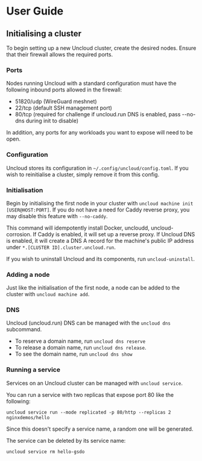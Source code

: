 # User Guide

## Initialising a cluster

To begin setting up a new Uncloud cluster, create the desired nodes. Ensure that their firewall allows the required ports.

### Ports

Nodes running Uncloud with a standard configuration must have the following inbound ports allowed in the firewall:

* 51820/udp (WireGuard meshnet)
* 22/tcp (default SSH management port)
* 80/tcp (required for challenge if uncloud.run DNS is enabled, pass --no-dns during init to disable)

In addition, any ports for any workloads you want to expose will need to be open.

### Configuration

Uncloud stores its configuration in `~/.config/uncloud/config.toml`. If you wish to reinitialise a cluster, simply remove it from this config.

### Initialisation

Begin by initialising the first node in your cluster with `uncloud machine init [USER@HOST:PORT]`. If you do not have a need for Caddy reverse proxy, you may disable this feature with `--no-caddy`.

This command will idempotently install Docker, uncloudd, uncloud-corrosion. If Caddy is enabled, it will set up a reverse proxy. If Uncloud DNS is enabled, it will create a DNS A record for the machine's public IP address under `*.[CLUSTER ID].cluster.uncloud.run`.

If you wish to uninstall Uncloud and its components, run `uncloud-uninstall`.

### Adding a node

Just like the initialisation of the first node, a node can be added to the cluster with `uncloud machine add`.

### DNS

Uncloud (uncloud.run) DNS can be managed with the `uncloud dns` subcommand.

* To reserve a domain name, run `uncloud dns reserve`
* To release a domain name, run `uncloud dns release`.
* To see the domain name, run `uncloud dns show`

### Running a service

Services on an Uncloud cluster can be managed with `uncloud service`.

You can run a service with two replicas that expose port 80 like the following:

```
uncloud service run --mode replicated -p 80/http --replicas 2 nginxdemos/hello
```

Since this doesn't specify a service name, a random one will be generated.

The service can be deleted by its service name:

```
uncloud service rm hello-gsdo
```
